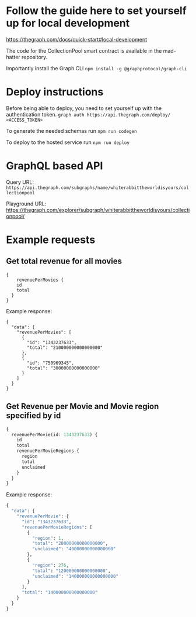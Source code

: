 # Follow the guide here to set yourself up for local development
https://thegraph.com/docs/quick-start#local-development

The code for the CollectionPool smart contract is available in the mad-hatter repository.

Importantly install the Graph CLI `npm install -g @graphprotocol/graph-cli`

# Deploy instructions
Before being able to deploy, you need to set yourself up with the authentication token.
`graph auth https://api.thegraph.com/deploy/ <ACCESS_TOKEN>`

To generate the needed schemas run `npm run codegen`

To deploy to the hosted service run `npm run deploy`

# GraphQL based API

Query URL: `https://api.thegraph.com/subgraphs/name/whiterabbittheworldisyours/collectionpool`

Playground URL: https://thegraph.com/explorer/subgraph/whiterabbittheworldisyours/collectionpool/

# Example requests
## Get total revenue for all movies
```
{
  	revenuePerMovies {
    id
    total
  }
}

```

Example response:

```
{
  "data": {
    "revenuePerMovies": [
      {
        "id": "1343237633",
        "total": "210000000000000000"
      },
      {
        "id": "750969345",
        "total": "30000000000000000"
      }
    ]
  }
}
```

## Get Revenue per Movie and Movie region specified by id

```graphql
{
  revenuePerMovie(id: 1343237633) {
    id
    total
    revenuePerMovieRegions {
      region
      total
      unclaimed
    }
  }
}
```

Example response:

```graphql
{
  "data": {
    "revenuePerMovie": {
      "id": "1343237633",
      "revenuePerMovieRegions": [
        {
          "region": 1,
          "total": "20000000000000000",
          "unclaimed": "40000000000000000"
        },
        {
          "region": 276,
          "total": "120000000000000000",
          "unclaimed": "140000000000000000"
        }
      ],
      "total": "140000000000000000"
    }
  }
}
```
